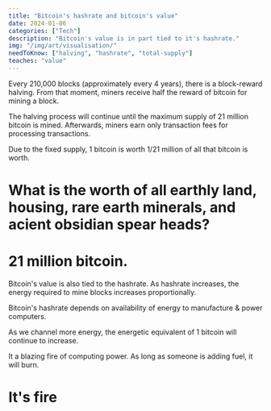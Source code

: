 ```yaml
---
title: "Bitcoin's hashrate and bitcoin's value"
date: 2024-01-06
categories: ["Tech"]
description: "Bitcoin's value is in part tied to it's hashrate."
img: "/img/art/visualisation/"
needToKnow: ["halving", "hashrate", "total-supply"]
teaches: "value"
---
```

Every 210,000 blocks (approximately every 4 years), there is a block-reward halving. From that moment,  miners receive half the reward of bitcoin for mining a block.

The halving process will continue until the maximum supply of 21 million bitcoin is mined. Afterwards, miners earn only transaction fees for processing transactions.

Due to the fixed supply, 1 bitcoin is worth 1/21 million of all that bitcoin is worth.

# What is the worth of all earthly land, housing, rare earth minerals, and acient obsidian spear heads?

# 21 million bitcoin.

Bitcoin's value is also tied to the hashrate. As hashrate increases, the energy required to mine blocks increases proportionally.

Bitcoin's hashrate depends on availability of energy to manufacture & power computers.

As we channel more energy, the energetic equivalent of 1 bitcoin will continue to increase.

It a blazing fire of computing power. As long as someone is adding fuel, it will burn.

# It's fire